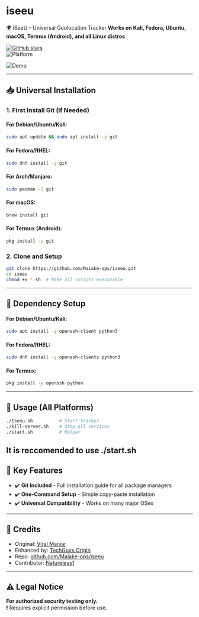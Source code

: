 # iseeu

🌍 iSeeU - Universal Geolocation Tracker
**Works on Kali, Fedora, Ubuntu, macOS, Termux (Android), and all Linux distros**

[![GitHub stars](https://img.shields.io/github/stars/Maiake-ops/iseeu?style=social)](https://github.com/Maiake-ops/iseeu)  
![Platform](https://img.shields.io/badge/Platform-Linux%20|%20macOS%20|%20Termux%20|%20Fedora-blue)

![Demo](https://user-images.githubusercontent.com/3501170/55271108-d11b3180-52fb-11e9-97e2-c930be295147.png)

---

## 📥 Universal Installation

### 1. First Install Git (If Needed)
#### For **Debian/Ubuntu/Kali**:
```bash
sudo apt update && sudo apt install -y git
```

#### For **Fedora/RHEL**:
```bash
sudo dnf install -y git
```

#### For **Arch/Manjaro**:
```bash
sudo pacman -S git
```

#### For **macOS**:
```bash
brew install git
```

#### For **Termux** (Android):
```bash
pkg install -y git
```

### 2. Clone and Setup
```bash
git clone https://github.com/Maiake-ops/iseeu.git
cd iseeu
chmod +x *.sh  # Make all scripts executable
```

---

## 🔧 Dependency Setup
#### For **Debian/Ubuntu/Kali**:
```bash
sudo apt install -y openssh-client python3
```

#### For **Fedora/RHEL**:
```bash
sudo dnf install -y openssh-clients python3
```

#### For **Termux**:
```bash
pkg install -y openssh python
```

---

## 🚀 Usage (All Platforms)
```bash
./Iseeu.sh          # Start tracker
./kill-server.sh    # Stop all services
./start.sh          # Helper
```

It is reccomended to use ./start.sh
---

## 🌟 Key Features
- ✔️ **Git Included** - Full installation guide for all package managers
- ✔️ **One-Command Setup** - Simple copy-paste installation
- ✔️ **Universal Compatibility** - Works on many major OSes

---

## 📜 Credits
- Original: [Viral Maniar](https://twitter.com/maniarviral)  
- Enhanced by: [TechGuys Origin](https://www.tiktok.com/@techguys_origin)  
- Repo: [github.com/Maiake-ops/iseeu](https://github.com/Maiake-ops/iseeu)
- Contributor: [Natureless1](https://github.com/naturelessGit)

---

## ⚠️ Legal Notice
**For authorized security testing only.**  
❗ Requires explicit permission before use.

